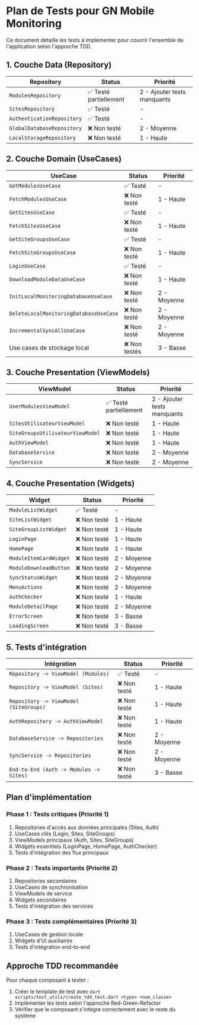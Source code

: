 # Plan de Tests pour GN Mobile Monitoring

Ce document détaille les tests à implémenter pour couvrir l'ensemble de l'application selon l'approche TDD.

## 1. Couche Data (Repository)

| Repository | Status | Priorité |
|------------|--------|----------|
| `ModulesRepository` | ✅ Testé partiellement | 2 - Ajouter tests manquants |
| `SitesRepository` | ✅ Testé | - |
| `AuthenticationRepository` | ✅ Testé | - |
| `GlobalDatabaseRepository` | ❌ Non testé | 2 - Moyenne |
| `LocalStorageRepository` | ❌ Non testé | 1 - Haute |

## 2. Couche Domain (UseCases)

| UseCase | Status | Priorité |
|---------|--------|----------|
| `GetModulesUseCase` | ✅ Testé | - |
| `FetchModulesUseCase` | ❌ Non testé | 1 - Haute |
| `GetSitesUseCase` | ✅ Testé | - |
| `FetchSitesUseCase` | ❌ Non testé | 1 - Haute |
| `GetSiteGroupsUseCase` | ✅ Testé | - |
| `FetchSiteGroupsUseCase` | ❌ Non testé | 1 - Haute |
| `LoginUseCase` | ✅ Testé | - |
| `DownloadModuleDataUseCase` | ❌ Non testé | 1 - Haute |
| `InitLocalMonitoringDatabaseUseCase` | ❌ Non testé | 2 - Moyenne |
| `DeleteLocalMonitoringDatabaseUseCase` | ❌ Non testé | 2 - Moyenne |
| `IncrementalSyncAllUseCase` | ❌ Non testé | 2 - Moyenne |
| Use cases de stockage local | ❌ Non testés | 3 - Basse |

## 3. Couche Presentation (ViewModels)

| ViewModel | Status | Priorité |
|-----------|--------|----------|
| `UserModulesViewModel` | ✅ Testé partiellement | 2 - Ajouter tests manquants |
| `SitesUtilisateurViewModel` | ❌ Non testé | 1 - Haute |
| `SiteGroupsUtilisateurViewModel` | ❌ Non testé | 1 - Haute |
| `AuthViewModel` | ❌ Non testé | 1 - Haute |
| `DatabaseService` | ❌ Non testé | 2 - Moyenne |
| `SyncService` | ❌ Non testé | 2 - Moyenne |

## 4. Couche Presentation (Widgets)

| Widget | Status | Priorité |
|--------|--------|----------|
| `ModuleListWidget` | ✅ Testé | - |
| `SiteListWidget` | ❌ Non testé | 1 - Haute |
| `SiteGroupListWidget` | ❌ Non testé | 1 - Haute |
| `LoginPage` | ❌ Non testé | 1 - Haute |
| `HomePage` | ❌ Non testé | 1 - Haute |
| `ModuleItemCardWidget` | ❌ Non testé | 2 - Moyenne |
| `ModuleDownloadButton` | ❌ Non testé | 2 - Moyenne |
| `SyncStatusWidget` | ❌ Non testé | 2 - Moyenne |
| `MenuActions` | ❌ Non testé | 2 - Moyenne |
| `AuthChecker` | ❌ Non testé | 1 - Haute |
| `ModuleDetailPage` | ❌ Non testé | 2 - Moyenne |
| `ErrorScreen` | ❌ Non testé | 3 - Basse |
| `LoadingScreen` | ❌ Non testé | 3 - Basse |

## 5. Tests d'intégration

| Intégration | Status | Priorité |
|-------------|--------|----------|
| `Repository -> ViewModel (Modules)` | ✅ Testé | - |
| `Repository -> ViewModel (Sites)` | ❌ Non testé | 1 - Haute |
| `Repository -> ViewModel (SiteGroups)` | ❌ Non testé | 1 - Haute |
| `AuthRepository -> AuthViewModel` | ❌ Non testé | 1 - Haute |
| `DatabaseService -> Repositories` | ❌ Non testé | 2 - Moyenne |
| `SyncService -> Repositories` | ❌ Non testé | 2 - Moyenne |
| `End-to-End (Auth -> Modules -> Sites)` | ❌ Non testé | 3 - Basse |

## Plan d'implémentation

### Phase 1 : Tests critiques (Priorité 1)
1. Repositories d'accès aux données principales (Sites, Auth)
2. UseCases clés (Login, Sites, SiteGroups)
3. ViewModels principaux (Auth, Sites, SiteGroups)
4. Widgets essentiels (LoginPage, HomePage, AuthChecker)
5. Tests d'intégration des flux principaux

### Phase 2 : Tests importants (Priorité 2)
1. Repositories secondaires
2. UseCases de synchronisation
3. ViewModels de service
4. Widgets secondaires
5. Tests d'intégration des services

### Phase 3 : Tests complémentaires (Priorité 3)
1. UseCases de gestion locale
2. Widgets d'UI auxiliaires 
3. Tests d'intégration end-to-end

## Approche TDD recommandée

Pour chaque composant à tester :

1. Créer le template de test avec `dart scripts/test_utils/create_tdd_test.dart <type> <nom_classe>`
2. Implémenter les tests selon l'approche Red-Green-Refactor
3. Vérifier que le composant s'intègre correctement avec le reste du système